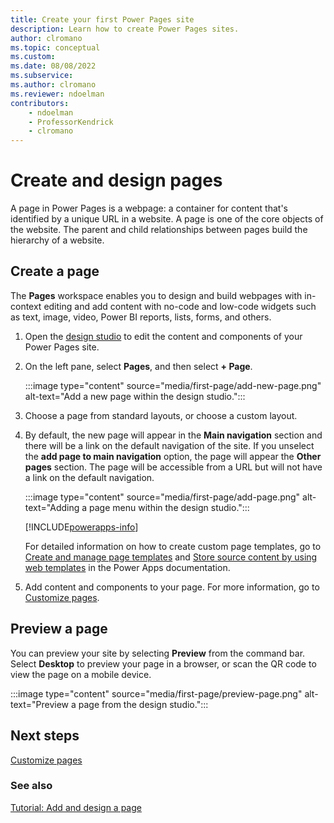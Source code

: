 ```yaml
---
title: Create your first Power Pages site
description: Learn how to create Power Pages sites.
author: clromano
ms.topic: conceptual
ms.custom: 
ms.date: 08/08/2022
ms.subservice:
ms.author: clromano 
ms.reviewer: ndoelman
contributors:
    - ndoelman
    - ProfessorKendrick
    - clromano
---
```


# Create and design pages

A page in Power Pages is a webpage: a container for content that's identified by a unique URL in a website. A page is one of the core objects of the website. The parent and child relationships between pages build the hierarchy of a website.

## Create a page

The **Pages** workspace enables you to design and build webpages with in-context editing and add content with no-code and low-code widgets such as text, image, video, Power BI reports, lists, forms, and others.

1. Open the [design studio](use-design-studio.md) to edit the content and components of your Power Pages site.

1. On the left pane, select **Pages**, and then select **+ Page**.

    :::image type="content" source="media/first-page/add-new-page.png" alt-text="Add a new page within the design studio.":::

1. Choose a page from standard layouts, or choose a custom layout. 

1. By default, the new page will appear in the **Main navigation** section and there will be a link on the default navigation of the site. If you unselect the **add page to main navigation** option, the page will appear the **Other pages** section. The page will be accessible from a URL but will not have a link on the default navigation.

    :::image type="content" source="media/first-page/add-page.png" alt-text="Adding a page menu within the design studio.":::

    [!INCLUDE[powerapps-info](../includes/cc-powerapps-info.md)]

    For detailed information on how to create custom page templates, go to [Create and manage page templates](/power-apps/maker/portals/configure/page-templates) and [Store source content by using web templates](/power-apps/maker/portals/liquid/store-content-web-templates) in the Power Apps documentation.

1. Add content and components to your page. For more information, go to [Customize pages](customize-pages.md).

## Preview a page

You can preview your site by selecting **Preview** from the command bar. Select **Desktop** to preview your page in a browser, or scan the QR code to view the page on a mobile device.

:::image type="content" source="media/first-page/preview-page.png" alt-text="Preview a page from the design studio.":::

## Next steps

[Customize pages](customize-pages.md)

### See also

[Tutorial: Add and design a page](tutorial-add-webpage.md)